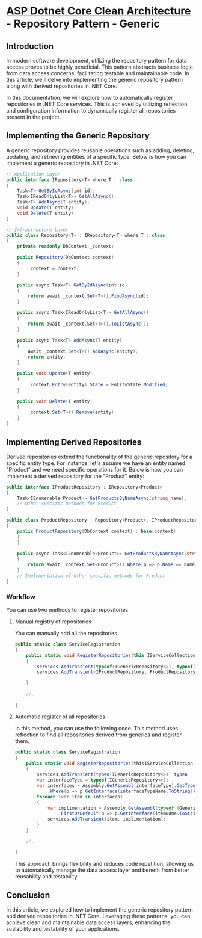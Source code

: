 # [ASP Dotnet Core Clean Architecture](../README.md) - Repository Pattern - Generic

## Introduction

In modern software development, utilizing the repository pattern for data access proves to be highly beneficial. This pattern abstracts business logic from data access concerns, facilitating testable and maintainable code. In this article, we'll delve into implementing the generic repository pattern along with derived repositories in .NET Core.


In this documentation, we will explore how to automatically register repositories in .NET Core services. This is achieved by utilizing reflection and configuration information to dynamically register all repositories present in the project.

## Implementing the Generic Repository

A generic repository provides reusable operations such as adding, deleting, updating, and retrieving entities of a specific type. Below is how you can implement a generic repository in .NET Core:
``` c#
// Application Layer
public interface IRepository<T> where T : class
{
    Task<T> GetByIdAsync(int id);
    Task<IReadOnlyList<T>> GetAllAsync();
    Task<T> AddAsync(T entity);
    void Update(T entity);
    void Delete(T entity);
}

// Infrastructure Layer
public class Repository<T> : IRepository<T> where T : class
{
    private readonly DbContext _context;

    public Repository(DbContext context)
    {
        _context = context;
    }

    public async Task<T> GetByIdAsync(int id)
    {
        return await _context.Set<T>().FindAsync(id);
    }

    public async Task<IReadOnlyList<T>> GetAllAsync()
    {
        return await _context.Set<T>().ToListAsync();
    }

    public async Task<T> AddAsync(T entity)
    {
        await _context.Set<T>().AddAsync(entity);
        return entity;
    }

    public void Update(T entity)
    {
        _context.Entry(entity).State = EntityState.Modified;
    }

    public void Delete(T entity)
    {
        _context.Set<T>().Remove(entity);
    }
}

```

## Implementing Derived Repositories

Derived repositories extend the functionality of the generic repository for a specific entity type. For instance, let's assume we have an entity named "Product" and we need specific operations for it. Below is how you can implement a derived repository for the "Product" entity:


``` c#
public interface IProductRepository : IRepository<Product>
{
    Task<IEnumerable<Product>> GetProductsByNameAsync(string name);
    // Other specific methods for Product
}

public class ProductRepository : Repository<Product>, IProductRepository
{
    public ProductRepository(DbContext context) : base(context)
    {
    }

    public async Task<IEnumerable<Product>> GetProductsByNameAsync(string name)
    {
        return await _context.Set<Product>().Where(p => p.Name == name).ToListAsync();
    }
    // Implementation of other specific methods for Product
}

```

### Workflow

You can use two methods to register repositories

1. Manual registry of repositories

    You can manually add all the repositories
    ``` c#
    public static class ServiceRegistration
    {
        public static void RegisterRepositories(this IServiceCollection services)
        {
            services.AddTransient(typeof(IGenericRepository<>), typeof(GenericRepository<>));
            services.AddTransient<IProductRepository, ProductRepository>();

        }
        
        //..

    }
    ```

2. Automatic register of all repositories 
  
    In this method, you can use the following code. This method uses reflection to find all repositories derived from generics and register them.

    ``` c#
    public static class ServiceRegistration
    {
        public static void RegisterRepositories(thisIServiceCollection  services)
        {
            services.AddTransient(typeo(IGenericRepository<>), typeo    (GenericRepository<>));
            var interfaceType = typeof(IGenericRepository<>);
            var interfaces = Assembly.GetAssembl(interfaceType).GetTypes()
                .Where(p => p.GetInterface(interfaceTypeName.ToString()) !=     null);
            foreach (var item in interfaces)
            {
                var implimentation = Assembly.GetAssembl(typeof (GenericRepository<>)).GetTypes()
                    .FirstOrDefault(p => p.GetInterface(itemName.ToString())    != null);
                services.AddTransient(item, implimentation);
            }
        }

        //..

    }
    ```
    This approach brings flexibility and reduces code repetition, allowing us to automatically manage the data access layer and benefit from better reusability and testability.


## Conclusion

In this article, we explored how to implement the generic repository pattern and derived repositories in .NET Core. Leveraging these patterns, you can achieve clean and maintainable data access layers, enhancing the scalability and testability of your applications.




